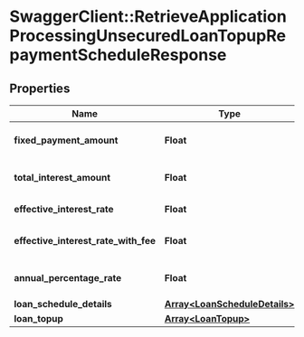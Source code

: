 # SwaggerClient::RetrieveApplicationProcessingUnsecuredLoanTopupRepaymentScheduleResponse

## Properties
Name | Type | Description | Notes
------------ | ------------- | ------------- | -------------
**fixed_payment_amount** | **Float** | Fixed payment amount | 
**total_interest_amount** | **Float** | Total interest amount | 
**effective_interest_rate** | **Float** | Effective interest rate | [optional] 
**effective_interest_rate_with_fee** | **Float** | Effective interest rate with fee | [optional] 
**annual_percentage_rate** | **Float** | Annual percentage rate | [optional] 
**loan_schedule_details** | [**Array&lt;LoanScheduleDetails&gt;**](LoanScheduleDetails.md) |  | [optional] 
**loan_topup** | [**Array&lt;LoanTopup&gt;**](LoanTopup.md) |  | [optional] 

